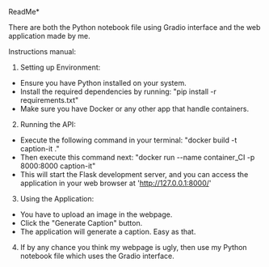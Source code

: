 ReadMe*

There are both the Python notebook file using Gradio interface and the web application made by me.

Instructions manual:

01. Setting up Environment:

* Ensure you have Python installed on your system.
* Install the required dependencies by running: "pip install -r requirements.txt"
* Make sure you have Docker or any other app that handle containers.

02. Running the API:

* Execute the following command in your terminal: "docker build -t caption-it ."
* Then execute this command next: "docker run --name container_CI -p 8000:8000 caption-it"
* This will start the Flask development server, and you can access the application in your web browser at 'http://127.0.0.1:8000/'

03. Using the Application:

* You have to upload an image in the webpage.
* Click the "Generate Caption" button.
* The application will generate a caption. Easy as that.

04. If by any chance you think my webpage is ugly, then use my Python notebook file which uses the Gradio interface.
